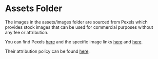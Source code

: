 # Assets Folder

The images in the assets/images folder are sourced from Pexels which provides stock images that can be used for commercial purposes without any fee or attribution.

You can find Pexels [here](https://www.pexels.com/) and the specific image links [here](https://www.pexels.com/photo/a-corridor-of-a-hospital-5203594/) and [here](https://www.pexels.com/photo/woman-smiling-while-holding-a-stethoscope-6749778/).

Their attribution policy can be found [here](https://www.pexels.com/license/).

